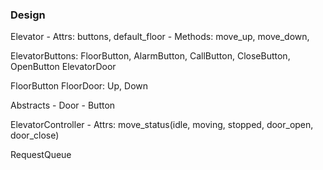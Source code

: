 ### Design
Elevator
    - Attrs: buttons, default_floor
    - Methods: move_up, move_down,
    
ElevatorButtons: FloorButton, AlarmButton, CallButton, CloseButton, OpenButton
ElevatorDoor

FloorButton
FloorDoor: Up, Down


Abstracts
    - Door
    - Button
    
ElevatorController
    - Attrs: move_status(idle, moving, stopped, door_open, door_close)

RequestQueue
